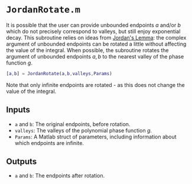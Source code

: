 # `JordanRotate.m`

It is possible that the user can provide unbounded endpoints $a$ and/or $b$ which do not precisely correspond to valleys, but still enjoy exponential decay. This subroutine relies on ideas from [Jordan's Lemma](https://en.wikipedia.org/wiki/Jordan%27s_lemma): the complex argument of unbounded endpoints can be rotated a little without affecting the value of the integral. When possible, the subroutine rotates the argument of unbounded endpoints $a,b$ to the nearest valley of the phase function $g$.

```matlab
[a,b] = JordanRotate(a,b,valleys,Params)
```

Note that only infinite endpoints are rotated - as this does not change the value of the integral.

## Inputs

* `a` and `b`: The original endpoints, before rotation.
* `valleys`: The valleys of the polynomial phase function $g$.
* `Params`: A Matlab struct of parameters, including information about which endpoints are infinite.

## Outputs

* `a` and `b`: The endpoints after rotation.